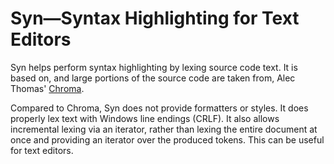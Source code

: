 # Syn—Syntax Highlighting for Text Editors

Syn helps perform syntax highlighting by lexing source code text. It is based on, and large portions of the source code are taken from, Alec Thomas' [Chroma](https://github.com/alecthomas/chroma). 

Compared to Chroma, Syn does not provide formatters or styles. It does properly lex text with Windows line endings (CRLF). It also allows incremental lexing via an iterator, rather than lexing the entire document at once and providing an iterator over the produced tokens. This can be useful for text editors.

